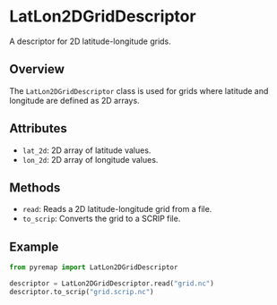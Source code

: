 # LatLon2DGridDescriptor

A descriptor for 2D latitude-longitude grids.

## Overview
The `LatLon2DGridDescriptor` class is used for grids where latitude and longitude are defined as 2D arrays.

## Attributes
- `lat_2d`: 2D array of latitude values.
- `lon_2d`: 2D array of longitude values.

## Methods
- `read`: Reads a 2D latitude-longitude grid from a file.
- `to_scrip`: Converts the grid to a SCRIP file.

## Example
```python
from pyremap import LatLon2DGridDescriptor

descriptor = LatLon2DGridDescriptor.read("grid.nc")
descriptor.to_scrip("grid.scrip.nc")
```